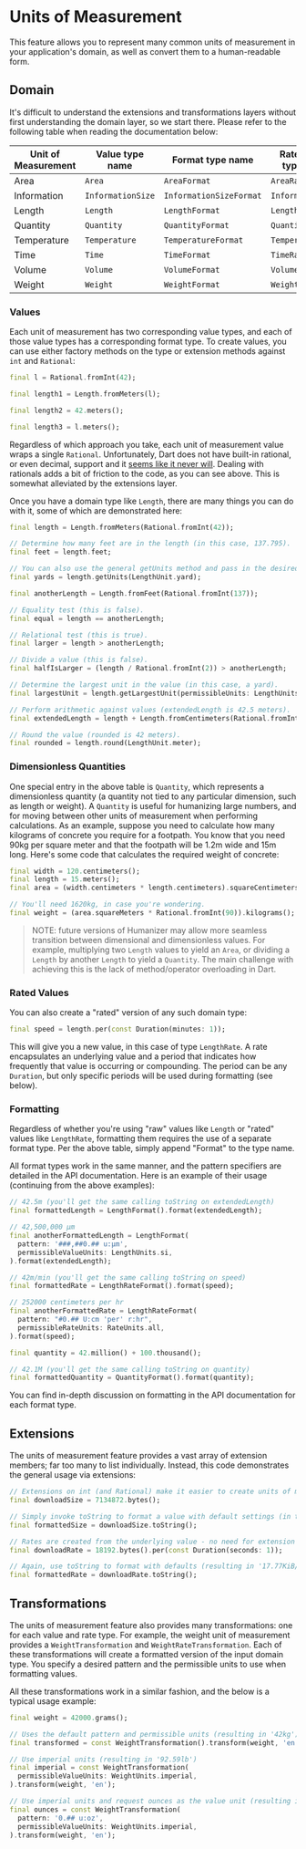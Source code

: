 # Units of Measurement

This feature allows you to represent many common units of measurement in your application's domain, as well as convert them to a human-readable form.

## Domain

It's difficult to understand the extensions and transformations layers without first understanding the domain layer, so we start there. Please refer to the following table when reading the documentation below:

| Unit of Measurement | Value type name | Format type name | Rated value type name | Rated format type name |
|-|-|-|-|-|
| Area | `Area` | `AreaFormat` | `AreaRate` | `AreaRateFormat` |
| Information | `InformationSize` | `InformationSizeFormat` | `InformationRate` | `InformationRateFormat` |
| Length | `Length` | `LengthFormat` | `LengthRate` | `LengthRateFormat` |
| Quantity | `Quantity` | `QuantityFormat` | `QuantityRate` | `QuantityRateFormat` |
| Temperature | `Temperature` | `TemperatureFormat` | `TemperatureRate` | `TemperatureRateFormat` |
| Time | `Time` | `TimeFormat` | `TimeRate` | `TimeRateFormat` |
| Volume | `Volume` | `VolumeFormat` | `VolumeRate` | `VolumeRateFormat` |
| Weight | `Weight` | `WeightFormat` | `WeightRate` | `WeightRateFormat` |

### Values

Each unit of measurement has two corresponding value types, and each of those value types has a corresponding format type. To create values, you can use either factory methods on the type or extension methods against `int` and `Rational`:

```dart
final l = Rational.fromInt(42);

final length1 = Length.fromMeters(l);

final length2 = 42.meters();

final length3 = l.meters();
```

Regardless of which approach you take, each unit of measurement value wraps a single `Rational`. Unfortunately, Dart does not have built-in rational, or even decimal, support and it [seems like it never will](https://github.com/dart-lang/sdk/issues/681). Dealing with rationals adds a bit of friction to the code, as you can see above. This is somewhat alleviated by the extensions layer.

Once you have a domain type like `Length`, there are many things you can do with it, some of which are demonstrated here:

```dart
final length = Length.fromMeters(Rational.fromInt(42));

// Determine how many feet are in the length (in this case, 137.795).
final feet = length.feet;

// You can also use the general getUnits method and pass in the desired unit.
final yards = length.getUnits(LengthUnit.yard);

final anotherLength = Length.fromFeet(Rational.fromInt(137));

// Equality test (this is false).
final equal = length == anotherLength;

// Relational test (this is true).
final larger = length > anotherLength;

// Divide a value (this is false).
final halfIsLarger = (length / Rational.fromInt(2)) > anotherLength;

// Determine the largest unit in the value (in this case, a yard).
final largestUnit = length.getLargestUnit(permissibleUnits: LengthUnits.imperial);

// Perform arithmetic against values (extendedLength is 42.5 meters).
final extendedLength = length + Length.fromCentimeters(Rational.fromInt(50));

// Round the value (rounded is 42 meters).
final rounded = length.round(LengthUnit.meter);
```

### Dimensionless Quantities

One special entry in the above table is `Quantity`, which represents a dimensionless quantity (a quantity not tied to any particular dimension, such as length or weight). A `Quantity` is useful for humanizing large numbers, and for moving between other units of measurement when performing calculations. As an example, suppose you need to calculate how many kilograms of concrete you require for a footpath. You know that you need 90kg per square meter and that the footpath will be 1.2m wide and 15m long. Here's some code that calculates the required weight of concrete:

```dart
final width = 120.centimeters();
final length = 15.meters();
final area = (width.centimeters * length.centimeters).squareCentimeters();

// You'll need 1620kg, in case you're wondering.
final weight = (area.squareMeters * Rational.fromInt(90)).kilograms();
```

> NOTE: future versions of Humanizer may allow more seamless transition between dimensional and dimensionless values. For example, multiplying two `Length` values to yield an `Area`, or dividing a `Length` by another `Length` to yield a `Quantity`. The main challenge with achieving this is the lack of method/operator overloading in Dart.

### Rated Values

You can also create a "rated" version of any such domain type:

```dart
final speed = length.per(const Duration(minutes: 1));
```

This will give you a new value, in this case of type `LengthRate`. A rate encapsulates an underlying value and a period that indicates how frequently that value is occurring or compounding. The period can be any `Duration`, but only specific periods will be used during formatting (see below).

### Formatting

Regardless of whether you're using "raw" values like `Length` or "rated" values like `LengthRate`, formatting them requires the use of a separate format type. Per the above table, simply append "Format" to the type name.

All format types work in the same manner, and the pattern specifiers are detailed in the API documentation. Here is an example of their usage (continuing from the above examples):

```dart
// 42.5m (you'll get the same calling toString on extendedLength)
final formattedLength = LengthFormat().format(extendedLength);

// 42,500,000 μm
final anotherFormattedLength = LengthFormat(
  pattern: '###,##0.## u:μm',
  permissibleValueUnits: LengthUnits.si,
).format(extendedLength);

// 42m/min (you'll get the same calling toString on speed)
final formattedRate = LengthRateFormat().format(speed);

// 252000 centimeters per hr
final anotherFormattedRate = LengthRateFormat(
  pattern: "#0.## U:cm 'per' r:hr",
  permissibleRateUnits: RateUnits.all,
).format(speed);

final quantity = 42.million() + 100.thousand();

// 42.1M (you'll get the same calling toString on quantity)
final formattedQuantity = QuantityFormat().format(quantity);
```

You can find in-depth discussion on formatting in the API documentation for each format type.

## Extensions

The units of measurement feature provides a vast array of extension members; far too many to list individually. Instead, this code demonstrates the general usage via extensions:

```dart
// Extensions on int (and Rational) make it easier to create units of measurement values.
final downloadSize = 7134872.bytes();

// Simply invoke toString to format a value with default settings (in this case, '6.8MiB')
final formattedSize = downloadSize.toString();

// Rates are created from the underlying value - no need for extension support.
final downloadRate = 18192.bytes().per(const Duration(seconds: 1));

// Again, use toString to format with defaults (resulting in '17.77KiB/s' here)
final formattedRate = downloadRate.toString();
```

## Transformations

The units of measurement feature also provides many transformations: one for each value and rate type. For example, the weight unit of measurement provides a `WeightTransformation` and `WeightRateTransformation`. Each of these transformations will create a formatted version of the input domain type. You specify a desired pattern and the permissible units to use when formatting values.

All these transformations work in a similar fashion, and the below is a typical usage example:

```dart
final weight = 42000.grams();

// Uses the default pattern and permissible units (resulting in '42kg')
final transformed = const WeightTransformation().transform(weight, 'en');

// Use imperial units (resulting in '92.59lb')
final imperial = const WeightTransformation(
  permissibleValueUnits: WeightUnits.imperial,
).transform(weight, 'en');

// Use imperial units and request ounces as the value unit (resulting in '1481.51 oz')
final ounces = const WeightTransformation(
  pattern: '0.## u:oz',
  permissibleValueUnits: WeightUnits.imperial,
).transform(weight, 'en');
```